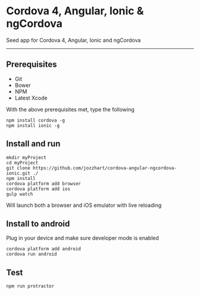 Cordova 4, Angular, Ionic & ngCordova
===================


Seed app for Cordova 4, Angular, Ionic and ngCordova

----------

Prerequisites
-----------------
- Git
- Bower
- NPM
- Latest Xcode

With the above prerequisites met, type the following
```
npm install cordova -g
npm install ionic -g
```

Install and run
-------------
```
mkdir myProject
cd myProject
git clone https://github.com/jozzhart/cordova-angular-ngcordova-ionic.git ./
npm install
cordova platform add browser
cordova platform add ios
gulp watch
```

Will launch both a browser and iOS emulator with live reloading


Install to android
-------------
Plug in your device and make sure developer mode is enabled
```
cordova platform add android
cordova run android
```

Test
-------------
```
npm run protractor
```